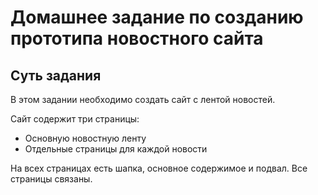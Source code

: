 # Домашнее задание по созданию прототипа новостного сайта


## Суть задания

В этом задании необходимо создать сайт с лентой новостей. 

Сайт содержит три страницы: 
* Основную новостную ленту
* Отдельные страницы для каждой новости

На всех страницах есть шапка, основное содержимое и подвал.
Все страницы связаны.